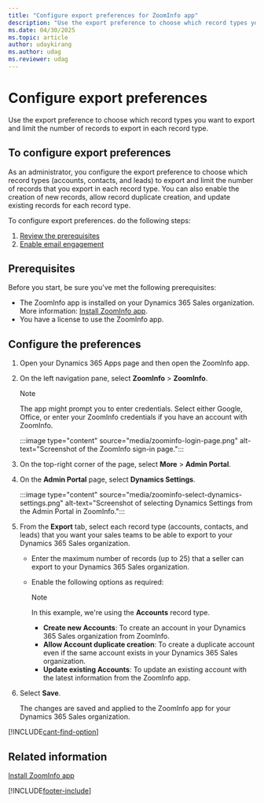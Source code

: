 ```yaml
---
title: "Configure export preferences for ZoomInfo app"
description: "Use the export preference to choose which record types you want to export and limit the number of records to export in each record type."
ms.date: 04/30/2025
ms.topic: article
author: udaykirang
ms.author: udag
ms.reviewer: udag
---
```

# Configure export preferences 

Use the export preference to choose which record types you want to export and limit the number of records to export in each record type.

## To configure export preferences

As an administrator, you configure the export preference to choose which record types (accounts, contacts, and leads) to export and limit the number of records that you export in each record type. You can also enable the creation of new records, allow record duplicate creation, and update existing records for each record type.  

To configure export preferences. do the following steps:

1. [Review the prerequisites](#prerequisites)
2. [Enable email engagement](#configure-the-preferences)

## Prerequisites
Before you start, be sure you've met the following prerequisites:
-	The ZoomInfo app is installed on your Dynamics 365 Sales organization. More information: [Install ZoomInfo app](install-zoominfo-app.md).   
-	You have a license to use the ZoomInfo app.

## Configure the preferences 

1.	Open your Dynamics 365 Apps page and then open the ZoomInfo app.  

2.	On the left navigation pane, select **ZoomInfo** > **ZoomInfo**.   
    >[!NOTE]
    >The app might prompt you to enter credentials. Select either Google, Office, or enter your ZoomInfo credentials if you have an account with ZoomInfo.  

    :::image type="content" source="media/zoominfo-login-page.png" alt-text="Screenshot of the ZoomInfo sign-in page.":::
     
3.	On the top-right corner of the page, select **More** > **Admin Portal**.
4.	On the **Admin Portal** page, select **Dynamics Settings**.

    :::image type="content" source="media/zoominfo-select-dynamics-settings.png" alt-text="Screenshot of selecting Dynamics Settings from the Admin Portal in ZoomInfo.":::

5.	From the **Export** tab, select each record type (accounts, contacts, and leads) that you want your sales teams to be able to export to your Dynamics 365 Sales organization.     
    -	Enter the maximum number of records (up to 25) that a seller can export to your Dynamics 365 Sales organization.
    -	Enable the following options as required:
        >[!NOTE]
        >In this example, we're using the **Accounts** record type.
        
        -	**Create new Accounts**: To create an account in your Dynamics 365 Sales organization from ZoomInfo. 
        -	**Allow Account duplicate creation**: To create a duplicate account even if the same account exists in your Dynamics 365 Sales organization.
        -	**Update existing Accounts**: To update an existing account with the latest information from the ZoomInfo app.   

6.	Select **Save**.   

    The changes are saved and applied to the ZoomInfo app for your Dynamics 365 Sales organization.

[!INCLUDE[cant-find-option](../includes/cant-find-option.md)]

## Related information

[Install ZoomInfo app](install-zoominfo-app.md)   

[!INCLUDE[footer-include](../includes/footer-banner.md)]

